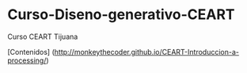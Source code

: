 # Curso-Diseno-generativo-CEART
Curso CEART Tijuana

[Contenidos] (http://monkeythecoder.github.io/CEART-Introduccion-a-processing/)
